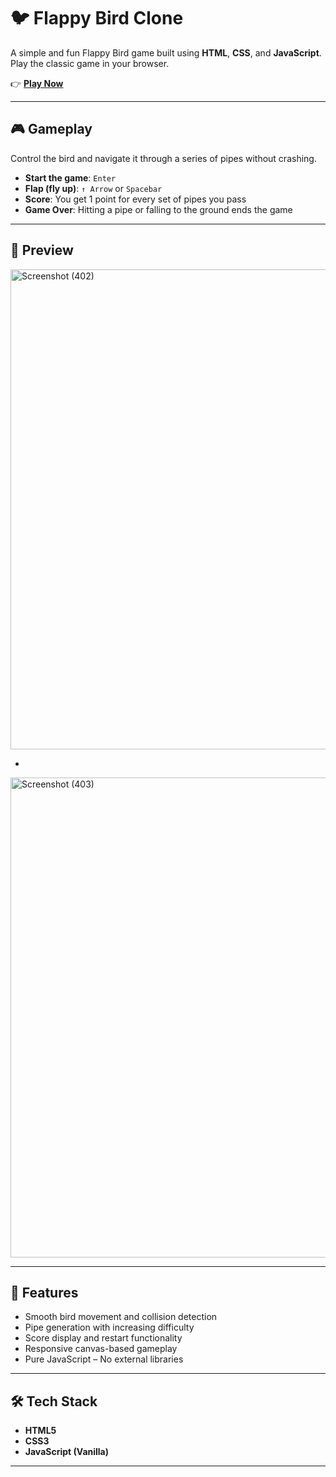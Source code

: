 # 🐦 Flappy Bird Clone

A simple and fun Flappy Bird game built using **HTML**, **CSS**, and **JavaScript**. Play the classic game in your browser.

👉 **[Play Now](https://divija-arora.github.io/Flappy-Bird/)**

---

## 🎮 Gameplay

Control the bird and navigate it through a series of pipes without crashing.

- **Start the game**: `Enter`
- **Flap (fly up)**: `↑ Arrow` or `Spacebar`
- **Score**: You get 1 point for every set of pipes you pass
- **Game Over**: Hitting a pipe or falling to the ground ends the game

---

## 📸 Preview

<img width="1366" height="768" alt="Screenshot (402)" src="https://github.com/user-attachments/assets/c97a931b-16e1-4e0a-9497-8bde60eb12b2" />


-


<img width="1366" height="768" alt="Screenshot (403)" src="https://github.com/user-attachments/assets/af087365-a2b8-4cc4-bbb8-e36b83a97eb3" />



---

## 🚀 Features

- Smooth bird movement and collision detection
- Pipe generation with increasing difficulty
- Score display and restart functionality
- Responsive canvas-based gameplay
- Pure JavaScript – No external libraries

---

## 🛠️ Tech Stack

- **HTML5**
- **CSS3**
- **JavaScript (Vanilla)**

---
